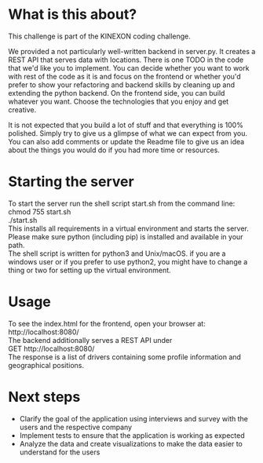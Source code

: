 # What is this about?
This challenge is part of the KINEXON coding challenge. 

We provided a not particularly well-written backend in server.py. It creates a REST
API that serves data with locations. There is one TODO in the code that we'd like
you to implement. You can decide whether you want to work with rest of the code as it
is and focus on the frontend or whether you'd prefer to show your refactoring and
backend skills by cleaning up and extending the python backend.
On the frontend side, you can build whatever you want. Choose the technologies that
you enjoy and get creative.

It is not expected that you build a lot of stuff and that everything is 100% polished.
Simply try to give us a glimpse of what we can expect from you. 
You can also add comments or update the Readme file to give us an idea about the things you would do if you 
had more time or resources.

# Starting the server
To start the server run the shell script start.sh from the command line:  
chmod 755 start.sh  
./start.sh  
This installs all requirements in a virtual environment and starts the server.  
Please make sure python (including pip) is installed and available in your path.   
The shell script is written for python3 and Unix/macOS. if you are a windows user or 
if you prefer to use python2, you might have to change a thing or two for setting up 
the virtual environment.

# Usage
To see the index.html for the frontend, open your browser at:
http://localhost:8080/  
The backend additionally serves a REST API under  
GET http://localhost:8080/  
The response is a list of drivers containing some profile information and
geographical positions.

# Next steps
* Clarify the goal of the application using interviews and survey with the users and the respective company 
* Implement tests to ensure that the application is working as expected
* Analyze the data and create visualizations to make the data easier to understand for the users
